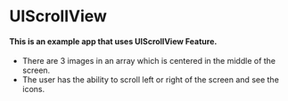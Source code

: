 # UIScrollView

#### This is an example app that uses UIScrollView Feature.


* There are 3 images in an array which is centered in the middle of the screen.
* The user has the ability to scroll left or right of the screen and see the icons.



